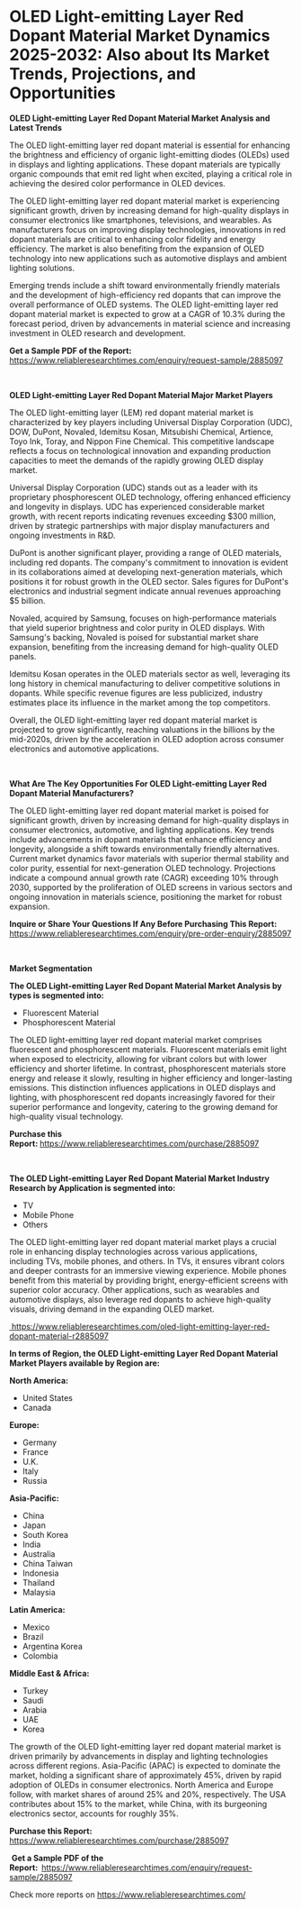 <p><h1>OLED Light-emitting Layer Red Dopant Material Market Dynamics 2025-2032: Also about Its Market Trends, Projections, and Opportunities</h1></p><p><strong>OLED Light-emitting Layer Red Dopant Material Market Analysis and Latest Trends</strong></p>
<p><p>The OLED light-emitting layer red dopant material is essential for enhancing the brightness and efficiency of organic light-emitting diodes (OLEDs) used in displays and lighting applications. These dopant materials are typically organic compounds that emit red light when excited, playing a critical role in achieving the desired color performance in OLED devices.</p><p>The OLED light-emitting layer red dopant material market is experiencing significant growth, driven by increasing demand for high-quality displays in consumer electronics like smartphones, televisions, and wearables. As manufacturers focus on improving display technologies, innovations in red dopant materials are critical to enhancing color fidelity and energy efficiency. The market is also benefiting from the expansion of OLED technology into new applications such as automotive displays and ambient lighting solutions.</p><p>Emerging trends include a shift toward environmentally friendly materials and the development of high-efficiency red dopants that can improve the overall performance of OLED systems. The OLED light-emitting layer red dopant material market is expected to grow at a CAGR of 10.3% during the forecast period, driven by advancements in material science and increasing investment in OLED research and development.</p></p>
<p><strong>Get a Sample PDF of the Report:&nbsp;</strong> <a href="https://www.reliableresearchtimes.com/enquiry/request-sample/2885097?utm_campaign=2196&utm_medium=2&utm_source=Github&utm_content=ia&utm_term=13032025&utm_id=oled-light-emitting-layer-red-dopant-material">https://www.reliableresearchtimes.com/enquiry/request-sample/2885097</a></p>
<p>&nbsp;</p>
<p><strong>OLED Light-emitting Layer Red Dopant Material Major Market Players</strong></p>
<p><p>The OLED light-emitting layer (LEM) red dopant material market is characterized by key players including Universal Display Corporation (UDC), DOW, DuPont, Novaled, Idemitsu Kosan, Mitsubishi Chemical, Artience, Toyo Ink, Toray, and Nippon Fine Chemical. This competitive landscape reflects a focus on technological innovation and expanding production capacities to meet the demands of the rapidly growing OLED display market.</p><p>Universal Display Corporation (UDC) stands out as a leader with its proprietary phosphorescent OLED technology, offering enhanced efficiency and longevity in displays. UDC has experienced considerable market growth, with recent reports indicating revenues exceeding $300 million, driven by strategic partnerships with major display manufacturers and ongoing investments in R&D.</p><p>DuPont is another significant player, providing a range of OLED materials, including red dopants. The company's commitment to innovation is evident in its collaborations aimed at developing next-generation materials, which positions it for robust growth in the OLED sector. Sales figures for DuPont's electronics and industrial segment indicate annual revenues approaching $5 billion.</p><p>Novaled, acquired by Samsung, focuses on high-performance materials that yield superior brightness and color purity in OLED displays. With Samsung's backing, Novaled is poised for substantial market share expansion, benefiting from the increasing demand for high-quality OLED panels.</p><p>Idemitsu Kosan operates in the OLED materials sector as well, leveraging its long history in chemical manufacturing to deliver competitive solutions in dopants. While specific revenue figures are less publicized, industry estimates place its influence in the market among the top competitors.</p><p>Overall, the OLED light-emitting layer red dopant material market is projected to grow significantly, reaching valuations in the billions by the mid-2020s, driven by the acceleration in OLED adoption across consumer electronics and automotive applications.</p></p>
<p>&nbsp;</p>
<p><strong>What Are The Key Opportunities For OLED Light-emitting Layer Red Dopant Material Manufacturers?</strong></p>
<p><p>The OLED light-emitting layer red dopant material market is poised for significant growth, driven by increasing demand for high-quality displays in consumer electronics, automotive, and lighting applications. Key trends include advancements in dopant materials that enhance efficiency and longevity, alongside a shift towards environmentally friendly alternatives. Current market dynamics favor materials with superior thermal stability and color purity, essential for next-generation OLED technology. Projections indicate a compound annual growth rate (CAGR) exceeding 10% through 2030, supported by the proliferation of OLED screens in various sectors and ongoing innovation in materials science, positioning the market for robust expansion.</p></p>
<p><strong>Inquire or Share Your Questions If Any Before Purchasing This Report:</strong> <a href="https://www.reliableresearchtimes.com/enquiry/pre-order-enquiry/2885097?utm_campaign=2196&utm_medium=2&utm_source=Github&utm_content=ia&utm_term=13032025&utm_id=oled-light-emitting-layer-red-dopant-material">https://www.reliableresearchtimes.com/enquiry/pre-order-enquiry/2885097</a></p>
<p>&nbsp;</p>
<p><strong>Market Segmentation</strong></p>
<p><strong>The OLED Light-emitting Layer Red Dopant Material Market Analysis by types is segmented into:</strong></p>
<p><ul><li>Fluorescent Material</li><li>Phosphorescent Material</li></ul></p>
<p><p>The OLED light-emitting layer red dopant material market comprises fluorescent and phosphorescent materials. Fluorescent materials emit light when exposed to electricity, allowing for vibrant colors but with lower efficiency and shorter lifetime. In contrast, phosphorescent materials store energy and release it slowly, resulting in higher efficiency and longer-lasting emissions. This distinction influences applications in OLED displays and lighting, with phosphorescent red dopants increasingly favored for their superior performance and longevity, catering to the growing demand for high-quality visual technology.</p></p>
<p><strong>Purchase this Report:&nbsp;</strong><a href="https://www.reliableresearchtimes.com/purchase/2885097?utm_campaign=2196&utm_medium=2&utm_source=Github&utm_content=ia&utm_term=13032025&utm_id=oled-light-emitting-layer-red-dopant-material">https://www.reliableresearchtimes.com/purchase/2885097</a></p>
<p>&nbsp;</p>
<p><strong>The OLED Light-emitting Layer Red Dopant Material Market Industry Research by Application is segmented into:</strong></p>
<p><ul><li>TV</li><li>Mobile Phone</li><li>Others</li></ul></p>
<p><p>The OLED light-emitting layer red dopant material market plays a crucial role in enhancing display technologies across various applications, including TVs, mobile phones, and others. In TVs, it ensures vibrant colors and deeper contrasts for an immersive viewing experience. Mobile phones benefit from this material by providing bright, energy-efficient screens with superior color accuracy. Other applications, such as wearables and automotive displays, also leverage red dopants to achieve high-quality visuals, driving demand in the expanding OLED market.</p></p>
<p><a href="https://www.reliableresearchtimes.com/oled-light-emitting-layer-red-dopant-material-r2885097?utm_campaign=2196&utm_medium=2&utm_source=Github&utm_content=ia&utm_term=13032025&utm_id=oled-light-emitting-layer-red-dopant-material">&nbsp;https://www.reliableresearchtimes.com/oled-light-emitting-layer-red-dopant-material-r2885097</a></p>
<p><strong>In terms of Region, the OLED Light-emitting Layer Red Dopant Material Market Players available by Region are:</strong></p>
<p>
    <p> <strong> North America: </strong>
        <ul>
            <li>United States</li>
            <li>Canada</li>
        </ul>
        </p> 
    <p> <strong> Europe: </strong>
        <ul>
            <li>Germany</li>
            <li>France</li>
            <li>U.K.</li>
            <li>Italy</li>
            <li>Russia</li>
        </ul>
        </p> 
    <p> <strong> Asia-Pacific: </strong>
        <ul>
            <li>China</li>
            <li>Japan</li>
            <li>South Korea</li>
            <li>India</li>
            <li>Australia</li>
            <li>China Taiwan</li>
            <li>Indonesia</li>
            <li>Thailand</li>
            <li>Malaysia</li>
        </ul>
        </p> 
    <p> <strong> Latin America: </strong>
        <ul>
            <li>Mexico</li>
            <li>Brazil</li>
            <li>Argentina Korea</li>
            <li>Colombia</li>
        </ul>
        </p> 
    <p> <strong> Middle East & Africa: </strong>
        <ul>
            <li>Turkey</li>
            <li>Saudi</li>
            <li>Arabia</li>
            <li>UAE</li>
            <li>Korea</li>
        </ul>
    </p>
    </p>
<p><p>The growth of the OLED light-emitting layer red dopant material market is driven primarily by advancements in display and lighting technologies across different regions. Asia-Pacific (APAC) is expected to dominate the market, holding a significant share of approximately 45%, driven by rapid adoption of OLEDs in consumer electronics. North America and Europe follow, with market shares of around 25% and 20%, respectively. The USA contributes about 15% to the market, while China, with its burgeoning electronics sector, accounts for roughly 35%.</p></p>
<p><strong>Purchase this Report: </strong><a href="https://www.reliableresearchtimes.com/purchase/2885097?utm_campaign=2196&utm_medium=2&utm_source=Github&utm_content=ia&utm_term=13032025&utm_id=oled-light-emitting-layer-red-dopant-material">https://www.reliableresearchtimes.com/purchase/2885097</a></p>
<p>&nbsp;<strong>Get a Sample PDF of the Report:&nbsp;&nbsp;</strong><a href="https://www.reliableresearchtimes.com/enquiry/request-sample/2885097?utm_campaign=2196&utm_medium=2&utm_source=Github&utm_content=ia&utm_term=13032025&utm_id=oled-light-emitting-layer-red-dopant-material">https://www.reliableresearchtimes.com/enquiry/request-sample/2885097</a></p>
<p><strong></strong></p>
<p>Check more reports on <a href="https://www.reliableresearchtimes.com/?utm_campaign=2196&utm_medium=2&utm_source=Github&utm_content=ia&utm_term=13032025&utm_id=oled-light-emitting-layer-red-dopant-material">https://www.reliableresearchtimes.com/</a></p>